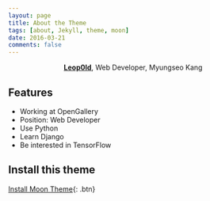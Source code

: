 ```yaml
---
layout: page
title: About the Theme
tags: [about, Jekyll, theme, moon]
date: 2016-03-21
comments: false
---
```


<center><a href="http://github.com/Leop0ld"><b>Leop0ld</b></a>, Web Developer, Myungseo Kang</center>

## Features
* Working at OpenGallery
* Position: Web Developer
* Use Python
* Learn Django
* Be interested in TensorFlow

## Install this theme
[Install Moon Theme](https://github.com/TaylanTatli/Moon){: .btn}
